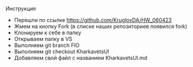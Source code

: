 Инструкция
* Перешли по ссылке https://github.com/KruglovDA/HW_060423
* Жмем на кнопку Fork (в списке наших репозиториев появился fork)
* Клонируем к себе в папку
* Открываем папку в VS
* Выполняем git branch FIO
* Выполняем git checkout KharkavetsUl
* Добавляем свой файл с названием KharkavetsUl.md